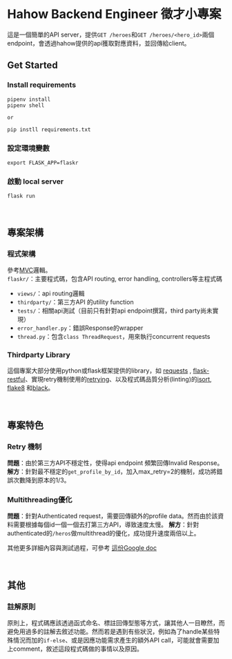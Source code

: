 # Hahow Backend Engineer 徵才小專案
這是一個簡單的API server，提供`GET /heroes`和`GET /heroes/<hero_id>`兩個endpoint，會透過hahow提供的api獲取對應資料，並回傳給client。

## Get Started
### Install requirements

```
pipenv install
pipenv shell

or 

pip instll requirements.txt
```
### 設定環境變數
```
export FLASK_APP=flaskr
```
### 啟動 local server
```
flask run
```

<br>

## 專案架構

### 程式架構
參考[MVC](https://en.wikipedia.org/wiki/Model%E2%80%93view%E2%80%93controller)邏輯。<br>
`flaskr/`：主要程式碼，包含API routing, error handling, controllers等主程式碼
* `views/`：api routing邏輯
* `thirdparty/`：第三方API 的utility function
* `tests/`：相關api測試（目前只有針對api endpoint撰寫，third party尚未實現）
* `error_handler.py`：錯誤Response的wrapper
* `thread.py`：包含`class ThreadRequest`，用來執行concurrent requests

### Thirdparty Library
這個專案大部分使用python或flask框架提供的library，如  [requests](https://github.com/psf/requests)
, [flask-restful](https://github.com/flask-restful/flask-restful)、實現retry機制使用的[retrying](https://github.com/rholder/retrying)、以及程式碼品質分析(linting)的[isort](https://github.com/PyCQA/isort), [flake8](https://github.com/PyCQA/flake8) 和[black](https://github.com/psf/black)。

<br>


## 專案特色
### Retry 機制
**問題**：由於第三方API不穩定性，使得api endpoint 頻繁回傳Invalid Response。
**解方**：針對最不穩定的`get_profile_by_id`，加入max_retry=2的機制，成功將錯誤次數降到原本的1/3。

### Multithreading優化
**問題**：針對Authenticated request，需要回傳額外的profile data。然而由於該資料需要根據每個id一個一個去打第三方API，導致速度太慢。
**解方**：針對authenticated的`/heros`做multithread的優化，成功提升速度兩倍以上。

其他更多詳細內容與測試過程，可參考 [這份Google doc](https://docs.google.com/document/d/1nbh4kq1npun7aMx5vGXpVpnB1h1jlmDtj1qKLwgzzzs/edit?usp=sharing)

<br>

## 其他
### 註解原則
原則上，程式碼應該透過函式命名、標註回傳型態等方式，讓其他人一目瞭然，而避免用過多的註解去敘述功能。然而若是遇到有些狀況，例如為了handle某些特殊情況而加的`if-else`、或是因應功能需求產生的額外API call，可能就會需要加上comment，敘述這段程式碼做的事情以及原因。
